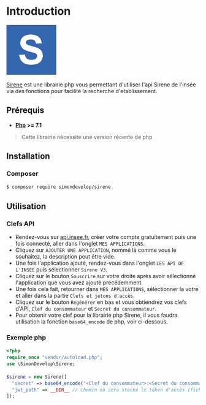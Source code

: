 # Introduction

![](https://raw.githubusercontent.com/SimonDevelop/docs-sirene/master/docs/.vuepress/public/assets/img/logo.png)

[Sirene](https://github.com/SimonDevelop/sirene) est une librairie php vous permettant d'utiliser l'api Sirene de l'insée via des fonctions pour facilité la recherche d'etablissement.


## Prérequis

- **[Php](https://secure.php.net/) >= 7.1**
> Cette librairie nécessite une version récente de php


## Installation

### Composer
``` bash
$ composer require simondevelop/sirene
```

## Utilisation

### Clefs API
- Rendez-vous sur [api.insee.fr](https://api.insee.fr/catalogue/), créer votre compte gratuitement puis une fois connecté, aller dans l'onglet `MES APPLICATIONS`.
- Cliquez sur `AJOUTER UNE APPLICATION`, nommé là comme vous le souhaitez, la description peut être vide.
- Une fois l'application ajouté, rendez-vous dans l'onglet `LES API DE L'INSEE` puis sélectionner `Sirene V3`.
- Cliquez sur le bouton `Souscrire` sur votre droite après avoir sélectionné l'application que vous avez ajouté précédemment.
- Une fois cela fait, retourner dans `MES APPLICATIONS`, sélectionner la votre et aller dans la partie `Clefs et jetons d'accès`.
- Cliquez sur le bouton `Regénérer` en bas et vous obtiendrez vos clefs d'API, `Clef du consommateur` et `Secret du consommateur`.
- Pour obtenir votre clef pour la librairie php Sirene, il vous faudra utilisation la fonction `base64_encode` de php, voir ci-dessous.

### Exemple php
``` php
<?php
require_once "vendor/autoload.php";
use \SimonDevelop\Sirene;

$sirene = new Sirene([
  "secret" => base64_encode("<Clef du consommateur>:<Secret du consommateur>"),
  "jwt_path" => __DIR__ // Chemin où sera stocké le token d'accès (fichier json)
]);
```

